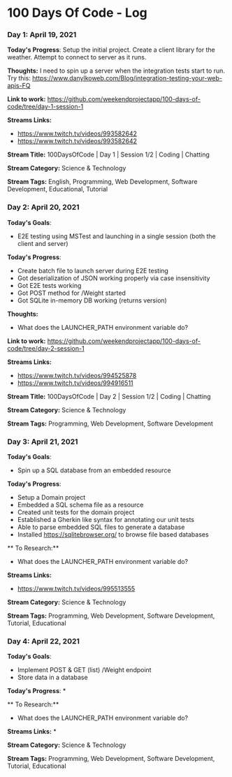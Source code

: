 # 100 Days Of Code - Log

### Day 1: April 19, 2021 

**Today's Progress**: Setup the initial project. Create a client library for the weather. Attempt to connect to server as it runs.

**Thoughts:** I need to spin up a server when the integration tests start to run. Try this: https://www.danylkoweb.com/Blog/integration-testing-your-web-apis-FQ

**Link to work:** https://github.com/weekendprojectapp/100-days-of-code/tree/day-1-session-1

**Streams Links:**
* https://www.twitch.tv/videos/993582642
* https://www.twitch.tv/videos/993582642

**Stream Title:** 100DaysOfCode | Day 1 | Session 1/2 | Coding | Chatting

**Stream Category:** Science & Technology

**Stream Tags:** English, Programming, Web Development, Software Development, Educational, Tutorial


### Day 2: April 20, 2021 
**Today's Goals**: 
* E2E testing using MSTest and launching in a single session (both the client and server)

**Today's Progress**: 
* Create batch file to launch server during E2E testing
* Got deserialization of JSON working properly via case insensitivity
* Got E2E tests working
* Got POST method for /Weight started
* Got SQLite in-memory DB working (returns version)

**Thoughts:** 
* What does the LAUNCHER_PATH environment variable do?

**Link to work:** https://github.com/weekendprojectapp/100-days-of-code/tree/day-2-session-1

**Streams Links:**
* https://www.twitch.tv/videos/994525878
* https://www.twitch.tv/videos/994916511

**Stream Title:** 100DaysOfCode | Day 2 | Session 1/2 | Coding | Chatting

**Stream Category:** Science & Technology

**Stream Tags:**  Programming, Web Development, Software Development

### Day 3: April 21, 2021 
**Today's Goals**: 
* Spin up a SQL database from an embedded resource

**Today's Progress**: 
* Setup a Domain project
* Embedded a SQL schema file as a resource
* Created unit tests for the domain project
* Established a Gherkin like syntax for annotating our unit tests
* Able to parse embedded SQL files to generate a database 
* Installed https://sqlitebrowser.org/ to browse file based databases

** To Research:** 
* What does the LAUNCHER_PATH environment variable do?

**Streams Links:**
* https://www.twitch.tv/videos/995513555

**Stream Category:** Science & Technology

**Stream Tags:**  Programming, Web Development, Software Development, Tutorial, Educational

### Day 4: April 22, 2021 
**Today's Goals**: 
* Implement POST & GET (list) /Weight endpoint
* Store data in a database

**Today's Progress**: 
*

** To Research:** 
* What does the LAUNCHER_PATH environment variable do?

**Streams Links:**
* 

**Stream Category:** Science & Technology

**Stream Tags:**  Programming, Web Development, Software Development, Tutorial, Educational
